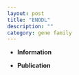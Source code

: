 ```yaml
---
layout: post
title: "ENODL"
description: ""
category: gene family
---
```


* **Information**  

* **Publication**  


